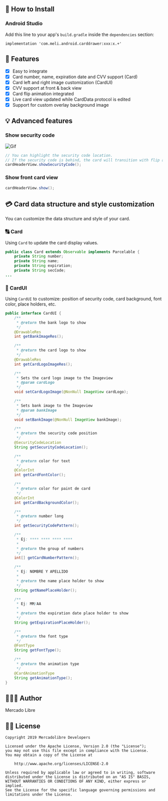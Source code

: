 ## 📲 How to Install

### Android Studio

Add this line to your app's `build.gradle` inside the `dependencies` section:

   ```android
   implementation 'com.meli.android.carddrawer:xxx:x.+'
   ```
   
## 🌟 Features
- [x] Easy to integrate
- [x] Card number, name, expiration date and CVV support (Card)
- [x] Card left and right image customization (CardUI)
- [x] CVV support at front & back view
- [x] Card flip animation integrated
- [x] Live card view updated while CardData protocol is edited
- [x] Support for custom overlay background image

## 💡 Advanced features
### Show security code

![Gif](https://i.imgur.com/H2psku8.gif)
```java
// You can highlight the security code location. 
// If the security code is behind, the card will transition with flip animation.
cardHeaderView.showSecurityCode();
```
### Show front card view
```java
cardHeaderView.show();
```
## 💳 Card data structure and style customization
You can customize the data structure and style of your card.

### 🔠 Card
Using `Card` to update the card display values.
```java
public class Card extends Observable implements Parcelable {
    private String number;
    private String name;
    private String expiration;
    private String secCode;
...

```

### 🎨 CardUI 
Using `CardUI` to customize: position of security code, card background, font color, place holders, etc.
```java
public interface CardUI {
    /**
     * @return the bank logo to show
     */
    @DrawableRes
    int getBankImageRes();

    /**
     * @return the card logo to show
     */
    @DrawableRes
    int getCardLogoImageRes();

    /**
     * Sets the card logo image to the Imageview
     * @param cardLogo
     */
    void setCardLogoImage(@NonNull ImageView cardLogo);

    /**
     * Sets bank image to the Imageview
     * @param bankImage
     */
    void setBankImage(@NonNull ImageView bankImage);

    /**
     * @return the security code position
     */
    @SecurityCodeLocation
    String getSecurityCodeLocation();

    /**
     * @return color for text
     */
    @ColorInt
    int getCardFontColor();

    /**
     * @return color for paint de card
     */
    @ColorInt
    int getCardBackgroundColor();

    /**
     * @return number long
     */
    int getSecurityCodePattern();

    /**
     * Ej: **** **** **** ****
     *
     * @return the group of numbers
     */
    int[] getCardNumberPattern();

    /**
     * Ej: NOMBRE Y APELLIDO
     *
     * @return the name place holder to show
     */
    String getNamePlaceHolder();

    /**
     * Ej: MM/AA
     *
     * @return the expiration date place holder to show
     */
    String getExpirationPlaceHolder();

    /**
     * @return the font type
     */
    @FontType
    String getFontType();

    /**
     * @return the animation type
     */
    @CardAnimationType
    String getAnimationType();
}
```
## 👨🏻‍💻 Author
Mercado Libre

## 👮🏻 License

```
Copyright 2019 Mercadolibre Developers

Licensed under the Apache License, Version 2.0 (the "License");
you may not use this file except in compliance with the License.
You may obtain a copy of the License at

    http://www.apache.org/licenses/LICENSE-2.0

Unless required by applicable law or agreed to in writing, software
distributed under the License is distributed on an "AS IS" BASIS,
WITHOUT WARRANTIES OR CONDITIONS OF ANY KIND, either express or implied.
See the License for the specific language governing permissions and
limitations under the License.
```
